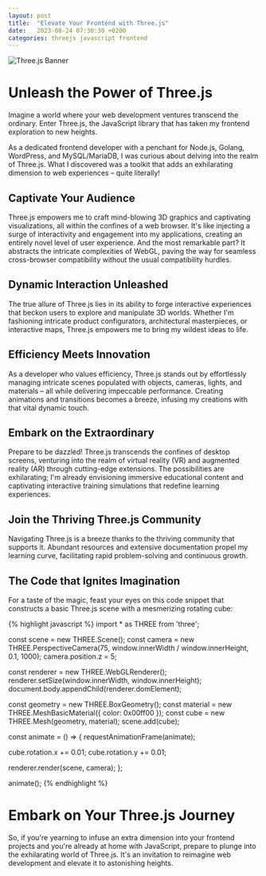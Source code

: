 ```yaml
---
layout: post
title:  "Elevate Your Frontend with Three.js"
date:   2023-08-24 07:30:30 +0200
categories: threejs javascript frontend
---
```


![Three.js Banner](link-to-banner-image.jpg)

Unleash the Power of Three.js
============================

Imagine a world where your web development ventures transcend the ordinary. Enter Three.js, the JavaScript library that has taken my frontend exploration to new heights.

As a dedicated frontend developer with a penchant for Node.js, Golang, WordPress, and MySQL/MariaDB, I was curious about delving into the realm of Three.js. What I discovered was a toolkit that adds an exhilarating dimension to web experiences – quite literally!

Captivate Your Audience
------------------------

Three.js empowers me to craft mind-blowing 3D graphics and captivating visualizations, all within the confines of a web browser. It's like injecting a surge of interactivity and engagement into my applications, creating an entirely novel level of user experience. And the most remarkable part? It abstracts the intricate complexities of WebGL, paving the way for seamless cross-browser compatibility without the usual compatibility hurdles.

Dynamic Interaction Unleashed
-------------------------------

The true allure of Three.js lies in its ability to forge interactive experiences that beckon users to explore and manipulate 3D worlds. Whether I'm fashioning intricate product configurators, architectural masterpieces, or interactive maps, Three.js empowers me to bring my wildest ideas to life.

Efficiency Meets Innovation
----------------------------

As a developer who values efficiency, Three.js stands out by effortlessly managing intricate scenes populated with objects, cameras, lights, and materials – all while delivering impeccable performance. Creating animations and transitions becomes a breeze, infusing my creations with that vital dynamic touch.

Embark on the Extraordinary
-----------------------------

Prepare to be dazzled! Three.js transcends the confines of desktop screens, venturing into the realm of virtual reality (VR) and augmented reality (AR) through cutting-edge extensions. The possibilities are exhilarating; I'm already envisioning immersive educational content and captivating interactive training simulations that redefine learning experiences.

Join the Thriving Three.js Community
-------------------------------------

Navigating Three.js is a breeze thanks to the thriving community that supports it. Abundant resources and extensive documentation propel my learning curve, facilitating rapid problem-solving and continuous growth.

The Code that Ignites Imagination
-----------------------------------

For a taste of the magic, feast your eyes on this code snippet that constructs a basic Three.js scene with a mesmerizing rotating cube:

{% highlight javascript %}
import * as THREE from 'three';

const scene = new THREE.Scene();
const camera = new THREE.PerspectiveCamera(75, window.innerWidth / window.innerHeight, 0.1, 1000);
camera.position.z = 5;

const renderer = new THREE.WebGLRenderer();
renderer.setSize(window.innerWidth, window.innerHeight);
document.body.appendChild(renderer.domElement);

const geometry = new THREE.BoxGeometry();
const material = new THREE.MeshBasicMaterial({ color: 0x00ff00 });
const cube = new THREE.Mesh(geometry, material);
scene.add(cube);

const animate = () => {
  requestAnimationFrame(animate);

  cube.rotation.x += 0.01;
  cube.rotation.y += 0.01;

  renderer.render(scene, camera);
};

animate();
{% endhighlight %}


Embark on Your Three.js Journey
============================
So, if you're yearning to infuse an extra dimension into your frontend projects and you're already at home with JavaScript, prepare to plunge into the exhilarating world of Three.js. It's an invitation to reimagine web development and elevate it to astonishing heights.
